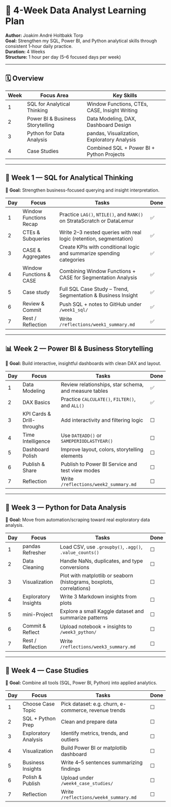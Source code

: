 # 🧠 4-Week Data Analyst Learning Plan

**Author:** Joakim André Holtbakk Torp  
**Goal:** Strengthen my SQL, Power BI, and Python analytical skills through consistent 1-hour daily practice.  
**Duration:** 4 Weeks  
**Structure:** 1 hour per day (5–6 focused days per week)

---

## 🗓️ Overview

| Week | Focus Area | Key Skills |
|------|-------------|------------|
| 1 | SQL for Analytical Thinking | Window Functions, CTEs, CASE, Insight Writing |
| 2 | Power BI & Business Storytelling | Data Modeling, DAX, Dashboard Design |
| 3 | Python for Data Analysis | pandas, Visualization, Exploratory Analysis |
| 4 | Case Studies | Combined SQL + Power BI + Python Projects |

---

## 📅 Week 1 — SQL for Analytical Thinking

🎯 **Goal:** Strengthen business-focused querying and insight interpretation.

| Day | Focus | Tasks | Done |
|-----|--------|--------|------|
| 1 | Window Functions Recap | Practice `LAG()`, `NTILE()`, and `RANK()` on StrataScratch or DataLemur | ✅ |
| 2 | CTEs & Subqueries | Write 2–3 nested queries with real logic (retention, segmentation) | ✅ |
| 3 | CASE & Aggregates | Create KPIs with conditional logic and summarize spending categories | ✅  |
| 4 | Window Functions & CASE | Combining Window Functions + CASE for Segmentation Analysis | ✅ |
| 5 | Case study | Full SQL Case Study – Trend, Segmentation & Business Insight | ✅ |
| 6 | Review & Commit | Push SQL + notes to GitHub under `/week1_sql/` | ✅ |
| 7 | Rest / Reflection | Write `/reflections/week1_summary.md` | ✅ |

---

## 📊 Week 2 — Power BI & Business Storytelling

🎯 **Goal:** Build interactive, insightful dashboards with clean DAX and layout.

| Day | Focus | Tasks | Done |
|-----|--------|--------|------|
| 1 | Data Modeling | Review relationships, star schema, and measure tables | ✅ |
| 2 | DAX Basics | Practice `CALCULATE()`, `FILTER()`, and `ALL()` | ✅ |
| 3 | KPI Cards & Drill-throughs | Add interactivity and filtering logic | ☐ |
| 4 | Time Intelligence | Use `DATEADD()` or `SAMEPERIODLASTYEAR()` | ☐ |
| 5 | Dashboard Polish | Improve layout, colors, storytelling elements | ☐ |
| 6 | Publish & Share | Publish to Power BI Service and test view modes | ☐ |
| 7 | Reflection | Write `/reflections/week2_summary.md` | ☐ |

---

## 🐍 Week 3 — Python for Data Analysis

🎯 **Goal:** Move from automation/scraping toward real exploratory data analysis.

| Day | Focus | Tasks | Done |
|-----|--------|--------|------|
| 1 | pandas Refresher | Load CSV, use `.groupby()`, `.agg()`, `.value_counts()` | ☐ |
| 2 | Data Cleaning | Handle NaNs, duplicates, and type conversions | ☐ |
| 3 | Visualization | Plot with matplotlib or seaborn (histograms, boxplots, correlations) | ☐ |
| 4 | Exploratory Insights | Write 3 Markdown insights from plots | ☐ |
| 5 | mini-Project | Explore a small Kaggle dataset and summarize patterns | ☐ |
| 6 | Commit & Reflect | Upload notebook + insights to `/week3_python/` | ☐ |
| 7 | Rest / Reflection | Write `/reflections/week3_summary.md` | ☐ |

---

## 💼 Week 4 — Case Studies

🎯 **Goal:** Combine all tools (SQL, Power BI, Python) into applied analytics.

| Day | Focus | Tasks | Done |
|-----|--------|--------|------|
| 1 | Choose Case Topic | Pick dataset: e.g. churn, e-commerce, revenue trends | ☐ |
| 2 | SQL + Python Prep | Clean and prepare data | ☐ |
| 3 | Exploratory Analysis | Identify metrics, trends, and outliers | ☐ |
| 4 | Visualization | Build Power BI or matplotlib dashboard | ☐ |
| 5 | Business Insights | Write 4–5 sentences summarizing findings | ☐ |
| 6 | Polish & Publish | Upload under `/week4_case_studies/` | ☐ |
| 7 | Reflection | Write `/reflections/week4_summary.md` | ☐ |

